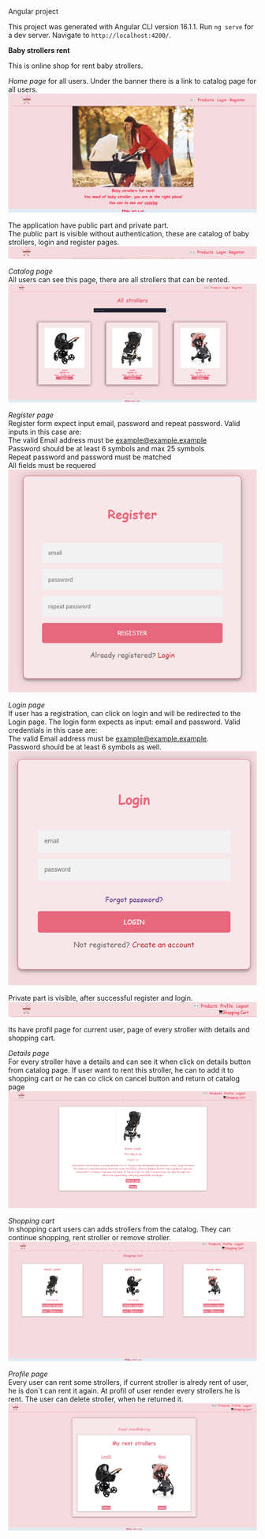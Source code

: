 Angular project

This project was generated with Angular CLI version 16.1.1.
Run `ng serve` for a dev server. Navigate to `http://localhost:4200/`.



**Baby strollers rent**

This is online shop for rent baby strollers.

*Home page* for all users. Under the banner there is a link to catalog page for all users.
![alt text](home.png)  

The application have public part and private part.   
The public part is visible without authentication, these are catalog of baby strollers, login and register pages.
![alt text](nav2.png)  

*Catalog page*  
All users can see this page, there are all strollers that can be rented.
![alt text](catalog.png)  

*Register page*  
Register form expect input email, password and repeat password. Valid inputs in this case are:  
The valid Email address must be example@example.example  
Password should be at least 6 symbols and max 25 symbols  
Repeat password and password must be matched  
All fields must be requered  
![alt text](register.png)

*Login page*  
If user has a registration, can click on login and will be 
redirected to the Login page. The login form expects as input: email and password. Valid credentials in this case are:  
The valid Email address must be example@example.example.  
Password should be at least 6 symbols as well.  
![alt text](login.png)
 
Private part is visible, after successful register and login.
![alt text](nav.png)

Its have profil page for current user, page of every stroller with details and shopping cart.

*Details page*  
For every stroller have a details and can see it when click on details button from catalog page. If user want to rent this stroller, he can to add it to shopping cart or he can co click on cancel button and return ot catalog page
![alt text](deails.png)

*Shopping cart*  
In shopping cart users can adds strollers from the catalog. They can continue shopping, rent stroller or remove stroller.
![alt text](<shopping cart.png>)

*Profile page*  
Every user can rent some strollers, if current stroller is alredy rent of user, he is don`t can rent it again. At profil of user render every strollers he is rent. The user can delete stroller, when he returned it.
![alt text](profile.png)

